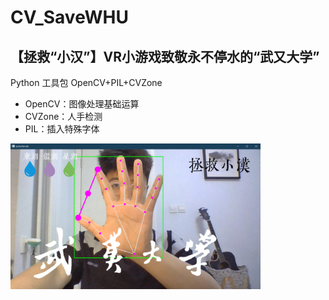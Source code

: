# CV_SaveWHU 
## 【拯救“小汉”】VR小游戏致敬永不停水的“武又大学” 
Python 工具包 OpenCV+PIL+CVZone
- OpenCV：图像处理基础运算
- CVZone：人手检测
- PIL：插入特殊字体
<img src="./interface.png" width="400px">
